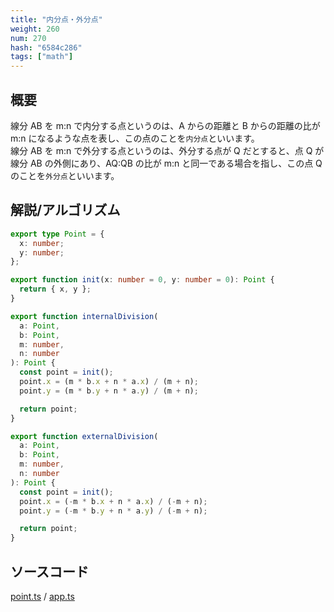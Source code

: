 ```yaml
---
title: "内分点・外分点"
weight: 260
num: 270
hash: "6584c286"
tags: ["math"]
---
```


## 概要

線分 AB を m:n で内分する点というのは、A からの距離と B からの距離の比が m:n になるような点を表し、この点のことを`内分点`といいます。  
線分 AB を m:n で外分する点というのは、外分する点が Q だとすると、点 Q が線分 AB の外側にあり、AQ:QB の比が m:n と同一である場合を指し、この点 Q のことを`外分点`といいます。

## 解説/アルゴリズム

```typescript
export type Point = {
  x: number;
  y: number;
};

export function init(x: number = 0, y: number = 0): Point {
  return { x, y };
}

export function internalDivision(
  a: Point,
  b: Point,
  m: number,
  n: number
): Point {
  const point = init();
  point.x = (m * b.x + n * a.x) / (m + n);
  point.y = (m * b.y + n * a.y) / (m + n);

  return point;
}

export function externalDivision(
  a: Point,
  b: Point,
  m: number,
  n: number
): Point {
  const point = init();
  point.x = (-m * b.x + n * a.x) / (-m + n);
  point.y = (-m * b.y + n * a.y) / (-m + n);

  return point;
}
```

## ソースコード

[point.ts](./static/code/6584c286/point.ts) / [app.ts](./static/code/6584c286/app.ts)
